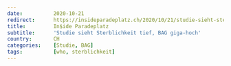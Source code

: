 ```yaml
---
date:          2020-10-21
redirect:      https://insideparadeplatz.ch/2020/10/21/studie-sieht-sterblichkeit-tief-bag-giga-hoch/
title:         In$ide Paradeplatz
subtitle:      'Studie sieht Sterblichkeit tief, BAG giga-hoch'
country:       CH
categories:    [Studie, BAG]
tags:          [who, sterblichkeit]
---
```

